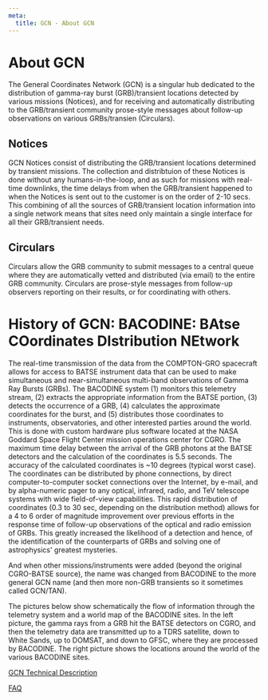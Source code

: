 ```yaml
---
meta:
  title: GCN - About GCN
---
```


# About GCN

The General Coordinates Network (GCN) is a singular hub dedicated to the distribution of gamma-ray burst (GRB)/transient locations detected by various missions (Notices), and for receiving and automatically distributing to the GRB/transient community prose-style messages about follow-up observations on various GRBs/transien (Circulars).

Notices
-------

GCN Notices consist of distributing the GRB/transient locations determined by transient missions. The collection and distribtuion of these Notices is done without any humans-in-the-loop, and as such for missions with real-time downlinks, the time delays from when the GRB/transient happened to when the Notices is sent out to the customer is on the order of 2-10 secs. This combining of all the sources of GRB/transient location information into a single network means that sites need only maintain a single interface for all their GRB/transient needs.

Circulars
---------

Circulars allow the GRB community to submit messages to a central queue where they are automatically vetted and distributed (via email) to the entire GRB community. Circulars are prose-style messages from follow-up observers reporting on their results, or for coordinating with others.

History of GCN: BACODINE: BAtse COordinates DIstribution NEtwork
================================================================

The real-time transmission of the data from the COMPTON-GRO spacecraft allows for access to BATSE instrument data that can be used to make simultaneous and near-simultaneous multi-band observations of Gamma Ray Bursts (GRBs). The BACODINE system (1) monitors this telemetry stream, (2) extracts the appropriate information from the BATSE portion, (3) detects the occurrence of a GRB, (4) calculates the approximate coordinates for the burst, and (5) distributes those coordinates to instruments, observatories, and other interested parties around the world. This is done with custom hardware plus software located at the NASA Goddard Space Flight Center mission operations center for CGRO. The maximum time delay between the arrival of the GRB photons at the BATSE detectors and the calculation of the coordinates is 5.5 seconds. The accuracy of the calculated coordinates is ~10 degrees (typical worst case). The coordinates can be distributed by phone connections, by direct computer-to-computer socket connections over the Internet, by e-mail, and by alpha-numeric pager to any optical, infrared, radio, and TeV telescope systems with wide field-of-view capabilities. This rapid distribution of coordinates (0.3 to 30 sec, depending on the distribution method) allows for a 4 to 6 order of magnitude improvement over previous efforts in the response time of follow-up observations of the optical and radio emission of GRBs. This greatly increased the likelihood of a detection and hence, of the identification of the counterparts of GRBs and solving one of astrophysics' greatest mysteries.

And when other missions/instruments were added (beyond the original CGRO-BATSE source), the name was changed from BACODINE to the more general GCN name (and then more non-GRB transients so it sometimes called GCN/TAN).

The pictures below show schematically the flow of information through the telemetry system and a world map of the BACODINE sites. In the left picture, the gamma rays from a GRB hit the BATSE detectors on CGRO, and then the telemetry data are transmitted up to a TDRS satellite, down to White Sands, up to DOMSAT, and down to GFSC, where they are processed by BACODINE. The right picture shows the locations around the world of the various BACODINE sites.

[GCN Technical Description]( "/technical" )

[FAQ]( "/faq" )
